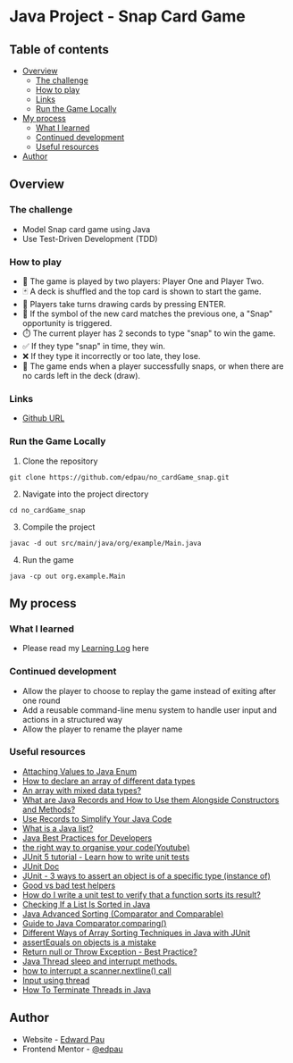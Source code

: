 # Java Project - Snap Card Game

## Table of contents

- [Overview](#overview)
  - [The challenge](#the-challenge)
  - [How to play](#how-to-play)
  - [Links](#links)
  - [Run the Game Locally](#run-the-game-locally)
- [My process](#my-process)
  - [What I learned](#what-i-learned)
  - [Continued development](#continued-development)
  - [Useful resources](#useful-resources)
- [Author](#author)

## Overview

### The challenge

- Model Snap card game using Java
- Use Test-Driven Development (TDD)


### How to play
- 👥 The game is played by two players: Player One and Player Two.
- 🃏 A deck is shuffled and the top card is shown to start the game.
- 🔁 Players take turns drawing cards by pressing ENTER.
- 📣 If the symbol of the new card matches the previous one, a "Snap" opportunity is triggered.
- ⏱️ The current player has 2 seconds to type "snap" to win the game.
- ✅ If they type "snap" in time, they win.
- ❌ If they type it incorrectly or too late, they lose.
- 🏁 The game ends when a player successfully snaps, or when there are no cards left in the deck (draw).

### Links
- [Github URL](https://github.com/edpau/no_cardGame_snap/blob/main/src/main/java/org/example/card/Card.java)

### Run the Game Locally
1. Clone the repository
```
git clone https://github.com/edpau/no_cardGame_snap.git
```

2. Navigate into the project directory
```
cd no_cardGame_snap
```

3. Compile the project
```
javac -d out src/main/java/org/example/Main.java
```

4. Run the game
```
java -cp out org.example.Main
```


## My process

### What I learned
- Please read my [Learning Log](./docs/LEARNING.md) here

### Continued development
- Allow the player to choose to replay the game instead of exiting after one round
- Add a reusable command-line menu system to handle user input and actions in a structured way
- Allow the player to rename the player name


### Useful resources
- [Attaching Values to Java Enum](https://www.baeldung.com/java-enum-values)
- [How to declare an array of different data types ](https://stackoverflow.com/questions/16363547/how-to-declare-an-array-of-different-data-types)
- [An array with mixed data types?](https://www.reddit.com/r/learnjava/comments/e8yygq/an_array_with_mixed_data_types/)
- [What are Java Records and How to Use them Alongside Constructors and Methods?](https://www.geeksforgeeks.org/what-are-java-records-and-how-to-use-them-alongside-constructors-and-methods/)
- [Use Records to Simplify Your Java Code](https://www.codementor.io/@noelkamphoa/use-records-to-simplify-your-java-code-2j9tv56b64)
- [What is a Java list?](https://www.ionos.co.uk/digitalguide/websites/web-development/java-list/)
- [Java Best Practices for Developers](https://www.tatvasoft.com/blog/java-best-practices/)
- [the right way to organise your code(Youtube)](https://www.youtube.com/watch?v=DoK3-9V5HRE)
- [JUnit 5 tutorial - Learn how to write unit tests](https://www.vogella.com/tutorials/JUnit/article.html)
- [JUnit Doc](https://junit.org/junit5/docs/current/user-guide/#overview)
- [JUnit - 3 ways to assert an object is of a specific type (instance of)](https://www.codejava.net/testing/junit-assert-instance-of)
- [Good vs bad test helpers](https://marcingryszko.medium.com/good-vs-bad-test-helpers-62d552004bc5)
- [How do I write a unit test to verify that a function sorts its result?](https://stackoverflow.com/questions/17687349/how-do-i-write-a-unit-test-to-verify-that-a-function-sorts-its-result)
- [Checking If a List Is Sorted in Java](https://www.baeldung.com/java-check-if-list-sorted)
- [Java Advanced Sorting (Comparator and Comparable)](https://www.w3schools.com/java/java_advanced_sorting.asp)
- [Guide to Java Comparator.comparing()](https://www.baeldung.com/java-8-comparator-comparing)
- [Different Ways of Array Sorting Techniques in Java with JUnit](https://www.geeksforgeeks.org/different-ways-of-array-sorting-techniques-in-java-with-junit/)
- [assertEquals on objects is a mistake](https://rightmove.blog/assertequals-on-objects-is-a-mistake/)
- [Return null or Throw Exception - Best Practice?](https://chrisshennan.com/blog/return-null-or-throw-exception-best-practice#:~:text=As%20returning%20null%20doesn%27t,a%20variety%20of%20different%20ways.)
- [Java Thread sleep and interrupt methods.](https://samedesilva.medium.com/java-thread-sleep-and-interrupt-methods-3850e6201169)
- [how to interrupt a scanner.nextline() call](https://stackoverflow.com/questions/12803151/how-to-interrupt-a-scanner-nextline-)
- [Input using thread](https://stackoverflow.com/questions/37135654/input-using-thread)
- [How To Terminate Threads in Java](https://oliverbo.medium.com/how-to-terminate-threads-in-java-30882227947a)

## Author
- Website - [Edward Pau](https://www.edpau.me)
- Frontend Mentor - [@edpau](https://www.frontendmentor.io/profile/edpau)